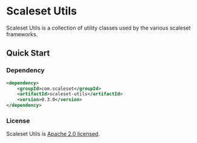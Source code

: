 Scaleset Utils
==============

Scaleset Utils is a collection of utility classes used by the various scaleset frameworks.

Quick Start
-----------

### Dependency

```xml
<dependency>
    <groupId>com.scaleset</groupId>
    <artifactId>scaleset-utils</artifactId>
    <version>0.3.0</version>
</dependency>
```

### License

Scaleset Utils is [Apache 2.0 licensed](http://www.apache.org/licenses/LICENSE-2.0.html).
